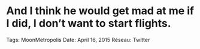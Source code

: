 # And I think he would get mad at me if I did, I don’t want to start flights.

Tags: MoonMetropolis
Date: April 16, 2015
Réseau: Twitter